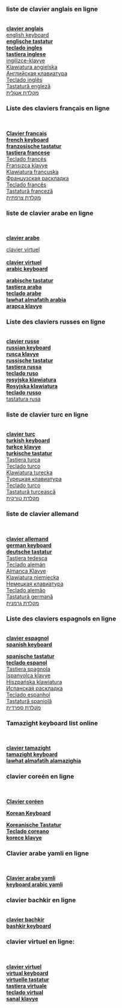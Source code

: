 <h3> liste de clavier anglais en ligne </h3><br/>
<b><a href="https://www.clavier-arabe.co/p/clavier-anglais.html">clavier anglais</a></b><br/>
<a href="https://www.clavier-arabe.co/p/english-keyboard.html">english keyboard</a><br/>
<b><a href="https://www.clavier-arabe.co/p/englische-tastatur.html">englische tastatur</a></b><br/>
<b><a href="https://www.clavier-arabe.co/p/teclado-ingles.html">teclado ingles</a></b><br/>
<b><a href="https://www.clavier-arabe.co/p/tastiera-inglese.html">tastiera inglese</a></b><br/>
<a href="https://www.clavier-arabe.co/p/ingilizce-klavye.html">ingilizce-klavye</a><br/>
<a href="https://www.clavier-arabe.co/p/klawiatura-angielska.html">Klawiatura angielska</a><br/>
<a href="https://www.clavier-arabe.co/p/angliyskaya-klaviatura.html">Английская клавиатура</a><br/>
<a href="https://www.clavier-arabe.co/p/teclado-ingles-online.html">Teclado inglês</a><br/>
<a href="https://www.clavier-arabe.co/p/tastatura-engleza.html">Tastatură engleză</a><br/>
<a href="https://www.clavier-arabe.co/p/hebrew-english-keyboard.html">מקלדת אנגלית</a><br/>

<h3> Liste des claviers français en ligne </h3><br/>


<b><a href="https://www.clavier-arabe.co/p/clavier-francais.html">Clavier francais</a></b><br/>
<b><a href="https://www.clavier-arabe.co/p/french-keyboard.html">french keyboard</a></b><br/>
<b><a href="https://www.clavier-arabe.co/p/franzosische-tastatur.html">franzosische tastatur</a></b><br/>
<b><a href="https://www.clavier-arabe.co/p/tastiera-francese.html">tastiera francese</a></b><br/>
<a href="https://www.clavier-arabe.co/p/teclado-frances.html">Teclado francés</a><br/>
<a href="https://www.clavier-arabe.co/p/franszca-klavye.html">Fransızca klavye</a><br/>
<a href="https://www.clavier-arabe.co/p/klawiatura-francuska.html">Klawiatura francuska</a><br/>
<a href="https://www.clavier-arabe.co/p/frantsuzskaya-raskladka.html">Французская раскладка</a><br/>
<a href="https://www.clavier-arabe.co/p/teclado-frances-online.html">Teclado francês</a><br/>
<a href="https://www.clavier-arabe.co/p/tastatura-franceza.html">Tastatură franceză</a><br/>
<a href="https://www.clavier-arabe.co/p/hebrew-french-keyboard.html">מקלדת צרפתית</a><br/>




<h3> liste de clavier arabe en ligne </h3><br/>

<b><a href="https://www.clavier-arabe.co">clavier arabe</a></b><br/>
 
<a href="https://www.clavier-arabe.co/p/clavier-arabe-virtuel.html">clavier virtuel</a><br/>
</b><br/><b><a href="https://www.clavier-arabe.co/p/a-propos-de.html">clavier virtuel</a></b><br/>
<b><a href="https://www.clavier-arabe.co/p/arabic-keyboard.html">arabic keyboard</a></b><br/>


<b><a href="https://www.clavier-arabe.co/p/arabische-tastatur.html">arabische tastatur</a></b><br/>
<b><a href="https://www.clavier-arabe.co/p/tastiera-araba.html">tastiera araba</a></b><br/>
<b><a href="https://www.clavier-arabe.co/p/teclado-arabe.html">teclado arabe</a></b><br/>
<b><a href="https://www.clavier-arabe.co/p/lawhat-almafatih-arabia.html">lawhat almafatih arabia</a></b><br/>
<b><a href="https://www.clavier-arabe.co/p/arapca-klavye.html">arapca klavye</a></b><br/>



<h3> Liste des claviers russes en ligne </h3><br/>
<b><a href="https://www.clavier-arabe.co/p/clavier-russe.html">clavier russe</a></b><br/>
<b><a href="https://www.clavier-arabe.co/p/russian-keyboard.html">russian keyboard</a></b><br/>
<b><a href="https://www.clavier-arabe.co/p/rusca-klavye.html">rusca klavye</a></b><br/>
<b><a href="https://www.clavier-arabe.co/p/russische-tastatur.html">russische tastatur</a></b><br/>
<b><a href="https://www.clavier-arabe.co/p/tastiera-russa.html">tastiera russa</a></b><br/>
<b><a href="https://www.clavier-arabe.co/p/teclado-ruso.html">teclado ruso</a></b><br/>
<b><a href="https://www.clavier-arabe.co/p/rosyjska-klawiatura.html">rosyjska klawiatura</a></b><br/>
<b><a href="https://www.clavier-arabe.co/p/russian-virtual-keyboard.html">Rosyjska klawiatura</a></b><br/>
<b><a href="https://www.clavier-arabe.co/p/teclado-russo.html">teclado russo</a></b><br/>
<a href="https://www.clavier-arabe.co/p/tastatura-rusa.html">tastatura rusa</a><br/>


<h3> liste de clavier turc en ligne </h3><br/>
<b><a href="https://www.clavier-arabe.co/p/clavier-turc.html">clavier turc</a></b><br/>
<b><a href="https://www.clavier-arabe.co/p/turkish-keyboard.html">turkish keyboard</a></b><br/>
<b><a href="https://www.clavier-arabe.co/p/turkce-klavye.html">turkce klavye</a></b><br/>
<b><a href="https://www.clavier-arabe.co/p/turkische-tastatur.html">turkische tastatur</a></b><br/>
<a href="https://www.clavier-arabe.co/p/tastiera-turca.html">Tastiera turca</a><br/>
<a href="https://www.clavier-arabe.co/p/teclado-turco.html">Teclado turco</a><br/>
<a href="https://www.clavier-arabe.co/p/klawiatura-turecka.html">Klawiatura turecka</a><br/>
<a href="https://www.clavier-arabe.co/p/turetskaya-klaviatura.html">Турецкая клавиатура</a><br/>
<a href="https://www.clavier-arabe.co/p/teclado-turco-online.html">Teclado turco</a><br/>
<a href="https://www.clavier-arabe.co/p/tastatura-turceasca.html">Tastatură turcească</a><br/>
<a href="https://www.clavier-arabe.co/p/hebrew-turkish-keyboard.html">מקלדת טורקית</a><br/>

<h3> liste de clavier allemand </h3><br/>

<b><a href="https://www.clavier-arabe.co/p/clavier-allemand.html">clavier allemand</a></b><br/>
<b><a href="https://www.clavier-arabe.co/p/german-keyboard.html">german keyboard</a></b><br/>
<b><a href="https://www.clavier-arabe.co/p/deutsche-tastatur.html">deutsche tastatur</a></b><br/>
<a href="https://www.clavier-arabe.co/p/tastiera-tedesca.html">Tastiera tedesca</a><br/>
<a href="https://www.clavier-arabe.co/p/teclado-aleman.html">Teclado alemán</a><br/>
<a href="https://www.clavier-arabe.co/p/almanca-klavye.html">Almanca Klavye</a><br/>
<a href="https://www.clavier-arabe.co/p/klawiatura-niemiecka.html">Klawiatura niemiecka</a><br/>
<a href="https://www.clavier-arabe.co/p/nemetskaya-klaviatura.html">Немецкая клавиатура</a><br/>
<a href="https://www.clavier-arabe.co/p/teclado-alemao.html">Teclado alemão</a><br/>
<a href="https://www.clavier-arabe.co/p/tastatura-germana.html">Tastatură germană</a><br/>
<a href="https://www.clavier-arabe.co/p/hebrew-german-keyboard.html">מקלדת גרמנית</a><br/>



<h3> Liste des claviers espagnols en ligne </h3><br/>
<b><a href="https://www.clavier-arabe.co/p/clavier-espagnol.html">clavier espagnol</a></b><br/>
<b><a href="https://www.clavier-arabe.co/p/spanish-keyboard.html">spanish keyboard</a></b><br/>

<b><a href="https://www.clavier-arabe.co/p/spanische-tastatur.html">spanische tastatur</a></b><br/>
<b><a href="https://www.clavier-arabe.co/p/teclado-espanol.html">teclado espanol</a></b><br/>
<a href="https://www.clavier-arabe.co/p/tastiera-spagnola.html">Tastiera spagnola</a><br/>
<a href="https://www.clavier-arabe.co/p/ispanyolca-klavye.html">İspanyolca klavye</a><br/>
<a href="https://www.clavier-arabe.co/p/hiszpanska-klawiatura.html">Hiszpańska klawiatura</a><br/>
<a href="https://www.clavier-arabe.co/p/ispanskaya-raskladka.html">Испанская раскладка</a><br/>
<a href="https://www.clavier-arabe.co/p/teclado-espanhol.html">Teclado espanhol</a><br/>
<a href="https://www.clavier-arabe.co/p/tastatura-spaniola.html">Tastatură spaniolă</a><br/>
<a href="https://www.clavier-arabe.co/p/hebrew-spanish-keyboard.html">מקלדת ספרדית</a><br/>


<h3> Tamazight keyboard list online </h3><br/>

<b><a href="https://www.clavier-arabe.co/p/clavier-tamazight.html">clavier tamazight</a></b><br/>
<b><a href="https://www.clavier-arabe.co/p/tamazight-keyboard.html">tamazight keyboard</a></b><br/>
<b><a href="https://www.clavier-arabe.co/p/lawhat-almafatih-alamazighia.html">lawhat almafatih alamazighia</a></b><br/>

<h3> clavier coreén en ligne </h3><br/>

<b><a href="https://www.clavier-arabe.co/p/clavier-coreen.html">Clavier coréen</a></b><br/>

<b><a href="https://www.clavier-arabe.co/p/korean-keyboard.html">Korean Keyboard</a></b><br/>

<b><a href="https://www.clavier-arabe.co/p/koreanische-tastatur.html">Koreanische Tastatur</a></b><br/>
<b><a href="https://www.clavier-arabe.co/p/teclado-coreano.html">Teclado coreano</a></b><br/>
<b><a href="https://www.clavier-arabe.co/p/korece-klavye.html">korece klavye</a></b><br/>


<h3>Clavier arabe yamli en ligne</h3><br/>

<b><a href="https://www.clavier-arabe.co/p/yamli.html">Clavier arabe yamli</a></b><br/>
<b><a href="https://www.clavier-arabe.co/p/arabic-keyboard-yamli.html">keyboard arabic yamli</a></b><br/>

<h3>clavier bachkir en ligne</h3><br/>
<b><a href="https://www.clavier-arabe.co/p/clavier-bachkir.html">clavier bachkir</a></b><br/>
<b><a href="https://www.clavier-arabe.co/p/bashkir-keyboard.html">bashkir keyboard</a></b><br/>

<h3>clavier virtuel en ligne:</h3><br/>

<b><a href="https://www.clavier-arabe.co/p/clavier-virtuel.html">clavier virtuel</a></b><br/>
<b><a href="https://www.clavier-arabe.co/p/virtual-keyboard.html">virtual keyboard</a></b><br/>
<b><a href="https://www.clavier-arabe.co/p/virtuelle-tastatur.html">virtuelle tastatur</a></b><br/>
<b><a href="https://www.clavier-arabe.co/p/tastiera-virtuale.html">tastiera virtuale</a></b><br/>
<b><a href="https://www.clavier-arabe.co/p/teclado-virtual.html">teclado virtual</a></b><br/>
<b><a href="https://www.clavier-arabe.co/p/sanal-klavye.html">sanal klavye</a></b><br/>


